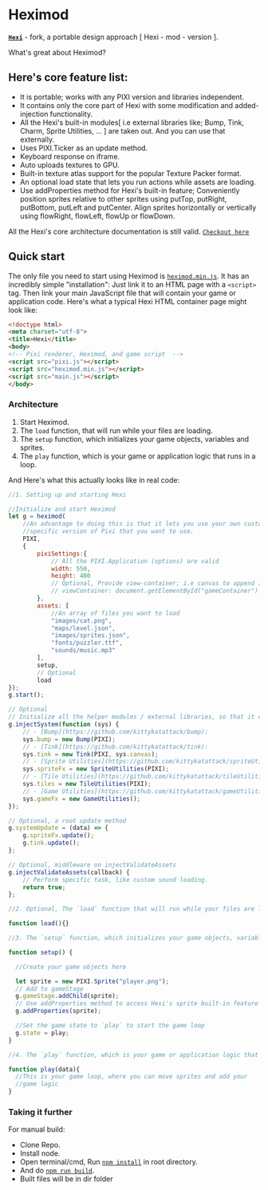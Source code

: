 Heximod
=======

**[`Hexi`](https://github.com/kittykatattack/hexi)** - fork, a portable design approach [ Hexi - mod - version ].

What's great about Heximod?

Here's core feature list:
-----------------------------------
- It is portable; works with any PIXI version and libraries independent.
- It contains only the core part of Hexi with some modification and added-injection functionality.
- All the Hexi's built-in modules[ i.e external libraries like; Bump, Tink, Charm, Sprite Utilities, ... ] are taken out.
And you can use that externally.
- Uses PIXI.Ticker as an update method.
- Keyboard response on iframe.
- Auto uploads textures to GPU.
- Built-in texture atlas support for the popular Texture Packer format.
- An optional load state that lets you run actions while assets are loading.
- Use addProperties method for Hexi's built-in feature; Conveniently position sprites relative to other sprites using putTop, putRight, putBottom, putLeft and putCenter. Align sprites horizontally or vertically using flowRight, flowLeft, flowUp or flowDown.

All the Hexi's core architecture documentation is still valid.
[`Checkout here`](https://github.com/kittykatattack/hexi)

<a id='quickstart'></a>
Quick start
----------------

The only file you need to start using Heximod is
[`heximod.min.js`](https://github.com/smiley405/hexi/master/dist/heximod.min.js). It has an incredibly simple "installation": Just link it to an HTML page with a `<script>` tag. Then link your main JavaScript file that will contain your game or application code. Here's what a typical Hexi HTML container page might look like:
```html
<!doctype html>
<meta charset="utf-8">
<title>Hexi</title>
<body>
<!-- Pixi renderer, Heximod, and game script  -->
<script src="pixi.js"></script>
<script src="heximod.min.js"></script>
<script src="main.js"></script>
</body>
```
<a id='heximodsarchitecture'></a>
### Architecture

1. Start Heximod.
2. The `load` function, that will run while your files are loading.
3. The `setup` function, which initializes your game objects, variables and sprites.
4. The `play` function, which is your game or application logic that runs in a loop.

And Here's what this actually looks like in real code:

```js
//1. Setting up and starting Hexi

//Initialize and start Heximod
let g = heximod(
    //An advantage to doing this is that it lets you use your own custom build of Pixi, or a
    //specific version of Pixi that you want to use.
    PIXI,
    {
        pixiSettings:{
            // All the PIXI.Application (options) are valid
            width: 550,
            height: 400
            // Optional, Provide view-container; i.e canvas to append inside
            // viewContainer: document.getElementById("gameContainer")
        },
        assets: [
            //An array of files you want to load
            "images/cat.png",
            "maps/level.json",
            "images/sprites.json",
            "fonts/puzzler.ttf",
            "sounds/music.mp3"
        ],
        setup,
        // Optional
        load
});
g.start();

// Optional
// Initialize all the helper modules / external libraries, so that it can be access through top-level reference.
g.injectSystem(function (sys) {
    // - [Bump](https://github.com/kittykatattack/bump):
    sys.bump = new Bump(PIXI);
    // - [Tink](https://github.com/kittykatattack/tink):
    sys.tink = new Tink(PIXI, sys.canvas);
    // - [Sprite Utilities](https://github.com/kittykatattack/spriteUtilities):
    sys.spriteFx = new SpriteUtilities(PIXI);
    // - [Tile Utilities](https://github.com/kittykatattack/tileUtilities):
    sys.tiles = new TileUtilities(PIXI);
    // - [Game Utilities](https://github.com/kittykatattack/gameUtilities):
    sys.gameFx = new GameUtilities();
});

// Optional, a root update method
g.systemUpdate = (data) => {
    g.spriteFx.update();
    g.tink.update();
};

// Optional, middleware on injectValidateAssets
g.injectValidateAssets(callback) {
    // Perform specific task, like custom sound loading.
    return true;
};

//2. Optional, The `load` function that will run while your files are loading

function load(){}

//3. The `setup` function, which initializes your game objects, variables and sprites

function setup() {

  //Create your game objects here

  let sprite = new PIXI.Sprite("player.png");
  // Add to gameStage
  g.gameStage.addChild(sprite);
  // Use addProperties method to access Hexi's sprite built-in feature
  g.addProperties(sprite);

  //Set the game state to `play` to start the game loop
  g.state = play;
}

//4. The `play` function, which is your game or application logic that runs in a loop

function play(data){
  //This is your game loop, where you can move sprites and add your
  //game logic
}
```


<a id='takingitfurther'></a>
### Taking it further

For manual build:
- Clone Repo.
- Install node.
- Open terminal/cmd, Run [`npm install`]() in root directory.
- And do [`npm run build`]().
- Built files will be in dir folder